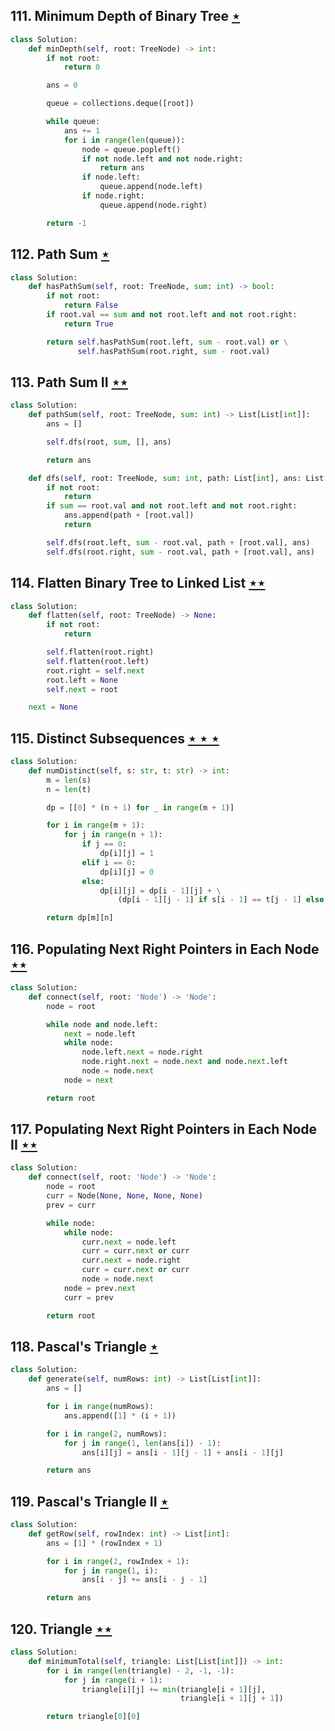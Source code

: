 ## 111. Minimum Depth of Binary Tree [$\star$](https://leetcode.com/problems/minimum-depth-of-binary-tree)

```python
class Solution:
    def minDepth(self, root: TreeNode) -> int:
        if not root:
            return 0

        ans = 0

        queue = collections.deque([root])

        while queue:
            ans += 1
            for i in range(len(queue)):
                node = queue.popleft()
                if not node.left and not node.right:
                    return ans
                if node.left:
                    queue.append(node.left)
                if node.right:
                    queue.append(node.right)

        return -1
```

## 112. Path Sum [$\star$](https://leetcode.com/problems/path-sum)

```python
class Solution:
    def hasPathSum(self, root: TreeNode, sum: int) -> bool:
        if not root:
            return False
        if root.val == sum and not root.left and not root.right:
            return True

        return self.hasPathSum(root.left, sum - root.val) or \
               self.hasPathSum(root.right, sum - root.val)
```

## 113. Path Sum II [$\star\star$](https://leetcode.com/problems/path-sum-ii)

```python
class Solution:
    def pathSum(self, root: TreeNode, sum: int) -> List[List[int]]:
        ans = []

        self.dfs(root, sum, [], ans)

        return ans

    def dfs(self, root: TreeNode, sum: int, path: List[int], ans: List[List[int]]) -> None:
        if not root:
            return
        if sum == root.val and not root.left and not root.right:
            ans.append(path + [root.val])
            return

        self.dfs(root.left, sum - root.val, path + [root.val], ans)
        self.dfs(root.right, sum - root.val, path + [root.val], ans)
```

## 114. Flatten Binary Tree to Linked List [$\star\star$](https://leetcode.com/problems/flatten-binary-tree-to-linked-list)

```python
class Solution:
    def flatten(self, root: TreeNode) -> None:
        if not root:
            return

        self.flatten(root.right)
        self.flatten(root.left)
        root.right = self.next
        root.left = None
        self.next = root

    next = None
```

## 115. Distinct Subsequences [$\star\star\star$](https://leetcode.com/problems/distinct-subsequences)

```python
class Solution:
    def numDistinct(self, s: str, t: str) -> int:
        m = len(s)
        n = len(t)

        dp = [[0] * (n + 1) for _ in range(m + 1)]

        for i in range(m + 1):
            for j in range(n + 1):
                if j == 0:
                    dp[i][j] = 1
                elif i == 0:
                    dp[i][j] = 0
                else:
                    dp[i][j] = dp[i - 1][j] + \
                        (dp[i - 1][j - 1] if s[i - 1] == t[j - 1] else 0)

        return dp[m][n]
```

## 116. Populating Next Right Pointers in Each Node [$\star\star$](https://leetcode.com/problems/populating-next-right-pointers-in-each-node)

```python
class Solution:
    def connect(self, root: 'Node') -> 'Node':
        node = root

        while node and node.left:
            next = node.left
            while node:
                node.left.next = node.right
                node.right.next = node.next and node.next.left
                node = node.next
            node = next

        return root
```

## 117. Populating Next Right Pointers in Each Node II [$\star\star$](https://leetcode.com/problems/populating-next-right-pointers-in-each-node-ii)

```python
class Solution:
    def connect(self, root: 'Node') -> 'Node':
        node = root
        curr = Node(None, None, None, None)
        prev = curr

        while node:
            while node:
                curr.next = node.left
                curr = curr.next or curr
                curr.next = node.right
                curr = curr.next or curr
                node = node.next
            node = prev.next
            curr = prev

        return root
```

## 118. Pascal's Triangle [$\star$](https://leetcode.com/problems/pascals-triangle)

```python
class Solution:
    def generate(self, numRows: int) -> List[List[int]]:
        ans = []

        for i in range(numRows):
            ans.append([1] * (i + 1))

        for i in range(2, numRows):
            for j in range(1, len(ans[i]) - 1):
                ans[i][j] = ans[i - 1][j - 1] + ans[i - 1][j]

        return ans
```

## 119. Pascal's Triangle II [$\star$](https://leetcode.com/problems/pascals-triangle-ii)

```python
class Solution:
    def getRow(self, rowIndex: int) -> List[int]:
        ans = [1] * (rowIndex + 1)

        for i in range(2, rowIndex + 1):
            for j in range(1, i):
                ans[i - j] += ans[i - j - 1]

        return ans
```

## 120. Triangle [$\star\star$](https://leetcode.com/problems/triangle)

```python
class Solution:
    def minimumTotal(self, triangle: List[List[int]]) -> int:
        for i in range(len(triangle) - 2, -1, -1):
            for j in range(i + 1):
                triangle[i][j] += min(triangle[i + 1][j],
                                      triangle[i + 1][j + 1])

        return triangle[0][0]
```
